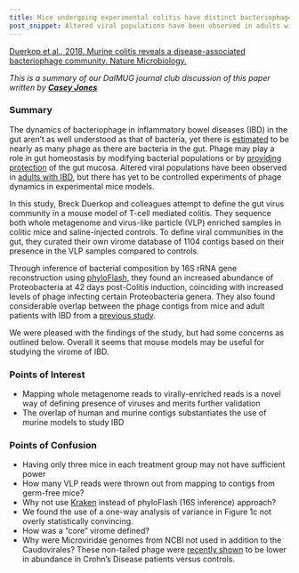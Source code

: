 ```yaml
---
title: Mice undergoing experimental colitis have distinct bacteriophage populations
post_snippet: Altered viral populations have been observed in adults with IBD, but there has yet to be controlled experiments of phage dynamics in experimental mice models of IBD. In this study, Duerkop et al. find differences in bacteriophage after induction of colitis in mice. 
---
```


[Duerkop et al., 2018. Murine colitis reveals a disease-associated bacteriophage community. Nature Microbiology.](https://www.nature.com/articles/s41564-018-0210-y)

_This is a summary of our DalMUG journal club discussion of this paper written by **[Casey Jones](https://twitter.com/CaseyMAJones)**_

### Summary
The dynamics of bacteriophage in inflammatory bowel diseases (IBD) in the gut aren’t as well understood as that of bacteria, yet there is [estimated](https://www.ncbi.nlm.nih.gov/pmc/articles/PMC3975094/) to be nearly as many phage as there are bacteria in the gut. Phage may play a role in gut homeostasis by modifying bacterial populations or by [providing protection](https://www.ncbi.nlm.nih.gov/pubmed/23690590/) of the gut mucosa. Altered viral populations have been observed in [adults with IBD](https://www.ncbi.nlm.nih.gov/pubmed/25619688), but there has yet to be controlled experiments of phage dynamics in experimental mice models. 

In this study, Breck Duerkop and colleagues attempt to define the gut virus community in a mouse model of T-cell mediated colitis. They sequence both whole metagenome and virus-like particle (VLP) enriched samples in colitic mice and saline-injected controls. To define viral communities in the gut, they curated their own virome database of 1104 contigs based on their presence in the VLP samples compared to controls. 

Through inference of bacterial composition by 16S rRNA gene reconstruction using [phyloFlash](https://github.com/HRGV/phyloFlash), they found an increased abundance of Proteobacteria at 42 days post-Colitis induction, coinciding with increased levels of phage infecting certain Proteobacteria genera. They also found considerable overlap between the phage contigs from mice and adult patients with IBD from a [previous study](https://www.ncbi.nlm.nih.gov/pubmed/25619688). 

We were pleased with the findings of the study, but had some concerns as outlined below. Overall it seems that mouse models may be useful for studying the virome of IBD. 


### Points of Interest
* Mapping whole metagenome reads to virally-enriched reads is a novel way of defining presence of viruses and merits further validation 
* The overlap of human and murine contigs substantiates the use of murine models to study IBD 


### Points of Confusion
* Having only three mice in each treatment group may not have sufficient power
* How many VLP reads were thrown out from mapping to contigs from germ-free mice? 
* Why not use [Kraken](https://ccb.jhu.edu/software/kraken/) instead of phyloFlash (16S inference) approach?
* We found the use of a one-way analysis of variance in Figure 1c not overly statistically convincing. 
* How was a “core” virome defined? 
* Why were Microviridae genomes from NCBI not used in addition to the Caudovirales? These non-tailed phage were [recently shown](https://www.ncbi.nlm.nih.gov/pubmed/30169455) to be lower in abundance in Crohn’s Disease patients versus controls.
